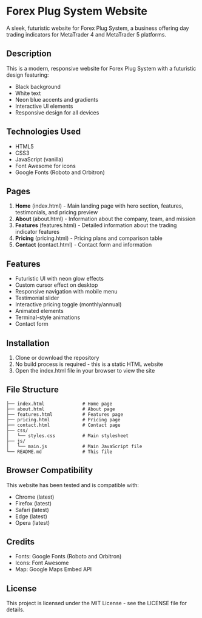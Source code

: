 # Forex Plug System Website

A sleek, futuristic website for Forex Plug System, a business offering day trading indicators for MetaTrader 4 and MetaTrader 5 platforms.

## Description

This is a modern, responsive website for Forex Plug System with a futuristic design featuring:
- Black background
- White text
- Neon blue accents and gradients
- Interactive UI elements
- Responsive design for all devices

## Technologies Used

- HTML5
- CSS3
- JavaScript (vanilla)
- Font Awesome for icons
- Google Fonts (Roboto and Orbitron)

## Pages

1. **Home** (index.html) - Main landing page with hero section, features, testimonials, and pricing preview
2. **About** (about.html) - Information about the company, team, and mission
3. **Features** (features.html) - Detailed information about the trading indicator features
4. **Pricing** (pricing.html) - Pricing plans and comparison table
5. **Contact** (contact.html) - Contact form and information

## Features

- Futuristic UI with neon glow effects
- Custom cursor effect on desktop
- Responsive navigation with mobile menu
- Testimonial slider
- Interactive pricing toggle (monthly/annual)
- Animated elements
- Terminal-style animations
- Contact form

## Installation

1. Clone or download the repository
2. No build process is required - this is a static HTML website
3. Open the index.html file in your browser to view the site

## File Structure

```
├── index.html              # Home page
├── about.html              # About page
├── features.html           # Features page
├── pricing.html            # Pricing page
├── contact.html            # Contact page
├── css/
│   └── styles.css          # Main stylesheet
├── js/
│   └── main.js             # Main JavaScript file
└── README.md               # This file
```

## Browser Compatibility

This website has been tested and is compatible with:
- Chrome (latest)
- Firefox (latest)
- Safari (latest)
- Edge (latest)
- Opera (latest)

## Credits

- Fonts: Google Fonts (Roboto and Orbitron)
- Icons: Font Awesome
- Map: Google Maps Embed API

## License

This project is licensed under the MIT License - see the LICENSE file for details. 
